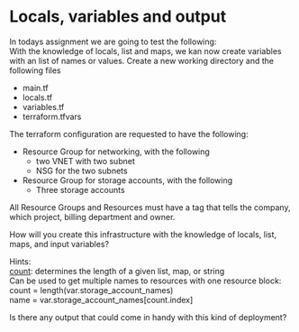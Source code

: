 # Locals, variables and output
In todays assignment we are going to test the following:  
With the knowledge of locals, list and maps, we kan now create variables with an list of names or values. Create a new working directory and the following files
- main.tf
- locals.tf
- variables.tf
- terraform.tfvars

The terraform configuration are requested to have the following:
- Resource Group for networking, with the following
  - two VNET with two subnet
  - NSG for the two subnets
- Resource Group for storage accounts, with the following
  - Three storage accounts

All Resource Groups and Resources must have a tag that tells the company, which project, billing department and owner.

How will you create this infrastructure with the knowledge of locals, list, maps, and input variables?

Hints:  
[count](https://developer.hashicorp.com/terraform/language/meta-arguments/count): determines the length of a given list, map, or string  
Can be used to get multiple names to resources with one resource block:  
count = length(var.storage_account_names)  
name = var.storage_account_names[count.index]  

Is there any output that could come in handy with this kind of deployment?